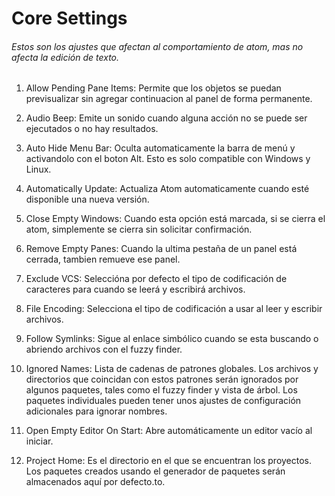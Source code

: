 # Core Settings

###### Estos son los ajustes que afectan al comportamiento de atom, mas no afecta la edición de texto.

1. Allow Pending Pane Items: Permite que los objetos se puedan previsualizar sin agregar continuacion al panel de forma permanente.

2. Audio Beep: Emite un sonido cuando alguna acción no se puede ser ejecutados o no hay resultados.

3. Auto Hide Menu Bar: Oculta automaticamente la barra de menú y activandolo con el boton Alt. Esto es solo compatible con Windows y Linux.

4. Automatically Update: Actualiza Atom automaticamente cuando esté disponible una nueva versión.

5. Close Empty Windows: Cuando esta opción está marcada, si se cierra el atom, simplemente se cierra sin solicitar confirmación.

6. Remove Empty Panes: Cuando la ultima pestaña de un panel está cerrada, tambien remueve ese panel.

7. Exclude VCS: Seleccióna por defecto el tipo de codificación de caracteres para cuando se leerá y escribirá archivos.

8. File Encoding: Selecciona el tipo de codificación  a usar al leer y escribir archivos.

9. Follow Symlinks: Sigue al enlace simbólico cuando se esta buscando o abriendo archivos con el fuzzy finder.

10. Ignored Names: Lista de cadenas de patrones globales. Los archivos y directorios que coincidan con estos patrones serán ignorados por algunos paquetes, tales como el fuzzy finder y vista de árbol. Los paquetes individuales pueden tener unos ajustes de configuración adicionales para ignorar nombres.

11. Open Empty Editor On Start: Abre automáticamente un editor vacío al iniciar.

12. Project Home: Es el directorio en el que se encuentran los proyectos. Los paquetes creados usando el generador de paquetes serán almacenados aquí por defecto.to.
